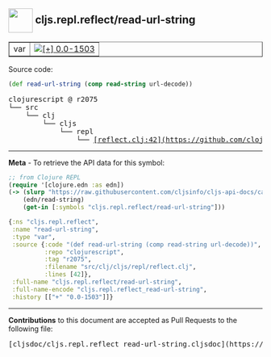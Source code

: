 ## <img width="48px" valign="middle" src="http://i.imgur.com/Hi20huC.png"> cljs.repl.reflect/read-url-string

 <table border="1">
<tr>

<td>var</td>
<td><a href="https://github.com/cljsinfo/cljs-api-docs/tree/0.0-1503"><img valign="middle" alt="[+] 0.0-1503" src="https://img.shields.io/badge/+-0.0--1503-lightgrey.svg"></a> </td>
</tr>
</table>






Source code:

```clj
(def read-url-string (comp read-string url-decode))
```

 <pre>
clojurescript @ r2075
└── src
    └── clj
        └── cljs
            └── repl
                └── <ins>[reflect.clj:42](https://github.com/clojure/clojurescript/blob/r2075/src/clj/cljs/repl/reflect.clj#L42)</ins>
</pre>


---

__Meta__ - To retrieve the API data for this symbol:

```clj
;; from Clojure REPL
(require '[clojure.edn :as edn])
(-> (slurp "https://raw.githubusercontent.com/cljsinfo/cljs-api-docs/catalog/cljs-api.edn")
    (edn/read-string)
    (get-in [:symbols "cljs.repl.reflect/read-url-string"]))
```

```clj
{:ns "cljs.repl.reflect",
 :name "read-url-string",
 :type "var",
 :source {:code "(def read-url-string (comp read-string url-decode))",
          :repo "clojurescript",
          :tag "r2075",
          :filename "src/clj/cljs/repl/reflect.clj",
          :lines [42]},
 :full-name "cljs.repl.reflect/read-url-string",
 :full-name-encode "cljs.repl.reflect_read-url-string",
 :history [["+" "0.0-1503"]]}

```

---

__Contributions__ to this document are accepted as Pull Requests to the following file:

 <pre>
[cljsdoc/cljs.repl.reflect_read-url-string.cljsdoc](https://github.com/cljsinfo/cljs-api-docs/blob/master/cljsdoc/cljs.repl.reflect_read-url-string.cljsdoc)
</pre>

